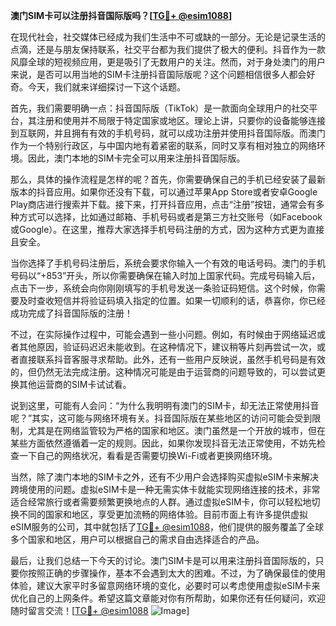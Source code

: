 **澳门SIM卡可以注册抖音国际版吗？[[TG💪+ @esim1088](https://t.me/s/esim1088)]**

在现代社会，社交媒体已经成为我们生活中不可或缺的一部分。无论是记录生活的点滴，还是与朋友保持联系，社交平台都为我们提供了极大的便利。抖音作为一款风靡全球的短视频应用，更是吸引了无数用户的关注。然而，对于身处澳门的用户来说，是否可以用当地的SIM卡注册抖音国际版呢？这个问题相信很多人都会好奇。今天，我们就来详细探讨一下这个话题。

首先，我们需要明确一点：抖音国际版（TikTok）是一款面向全球用户的社交平台，其注册和使用并不局限于特定国家或地区。理论上讲，只要你的设备能够连接到互联网，并且拥有有效的手机号码，就可以成功注册并使用抖音国际版。而澳门作为一个特别行政区，与中国内地有着紧密的联系，同时又享有相对独立的网络环境。因此，澳门本地的SIM卡完全可以用来注册抖音国际版。

那么，具体的操作流程是怎样的呢？首先，你需要确保自己的手机已经安装了最新版本的抖音应用。如果你还没有下载，可以通过苹果App Store或者安卓Google Play商店进行搜索并下载。接下来，打开抖音应用，点击“注册”按钮，通常会有多种方式可以选择，比如通过邮箱、手机号码或者是第三方社交账号（如Facebook或Google）。在这里，推荐大家选择手机号码注册的方式，因为这种方式更为直接且安全。

当你选择了手机号码注册后，系统会要求你输入一个有效的电话号码。澳门的手机号码以“+853”开头，所以你需要确保在输入时加上国家代码。完成号码输入后，点击下一步，系统会向你刚刚填写的手机号发送一条验证码短信。这个时候，你需要及时查收短信并将验证码填入指定的位置。如果一切顺利的话，恭喜你，你已经成功完成了抖音国际版的注册！

不过，在实际操作过程中，可能会遇到一些小问题。例如，有时候由于网络延迟或者其他原因，验证码迟迟未能收到。在这种情况下，建议稍等片刻再尝试一次，或者直接联系抖音客服寻求帮助。此外，还有一些用户反映说，虽然手机号码是有效的，但仍然无法完成注册。这种情况可能是由于运营商的问题导致的，可以尝试更换其他运营商的SIM卡试试看。

说到这里，可能有人会问：“为什么我明明有澳门的SIM卡，却无法正常使用抖音呢？”其实，这可能与网络环境有关。抖音国际版在某些地区的访问可能会受到限制，尤其是在网络监管较为严格的国家和地区。澳门虽然是一个开放的城市，但在某些方面依然遵循着一定的规则。因此，如果你发现抖音无法正常使用，不妨先检查一下自己的网络状况，看看是否需要切换Wi-Fi或者更换网络环境。

当然，除了澳门本地的SIM卡之外，还有不少用户会选择购买虚拟eSIM卡来解决跨境使用的问题。虚拟eSIM卡是一种无需实体卡就能实现网络连接的技术，非常适合经常旅行或者需要频繁更换地点的人群。通过虚拟eSIM卡，你可以轻松地切换不同的国家和地区，享受更加流畅的网络体验。目前市面上有许多提供虚拟eSIM服务的公司，其中就包括了[TG💪+ @esim1088](https://t.me/s/esim1088)，他们提供的服务覆盖了全球多个国家和地区，用户可以根据自己的需求自由选择适合的产品。

最后，让我们总结一下今天的讨论。澳门SIM卡是可以用来注册抖音国际版的，只要你按照正确的步骤操作，基本不会遇到太大的困难。不过，为了确保最佳的使用体验，建议大家平时多留意网络环境的变化，必要时可以考虑使用虚拟eSIM卡来优化自己的上网条件。希望这篇文章能对你有所帮助，如果你还有任何疑问，欢迎随时留言交流！[[TG💪+ @esim1088](https://t.me/s/esim1088) ![Image](https://i.postimg.cc/4NQfJmqS/Snipaste-2025-05-13-00-14-12.png)]